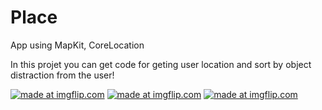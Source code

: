 # Place
App using MapKit, CoreLocation

In this projet you can get code for geting user location and sort by object distraction from the user!



<a href="https://imgflip.com/gif/2hyoay"><img src="https://i.imgflip.com/2hyoay.gif" title="made at imgflip.com"/></a>
<a href="https://imgflip.com/gif/2hyoe6"><img src="https://i.imgflip.com/2hyoe6.gif" title="made at imgflip.com"/></a>
<a href="https://imgflip.com/gif/2hyog7"><img src="https://i.imgflip.com/2hyog7.gif" title="made at imgflip.com"/></a>
